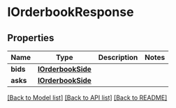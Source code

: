 # IOrderbookResponse

## Properties
Name | Type | Description | Notes
------------ | ------------- | ------------- | -------------
**bids** | [**IOrderbookSide**](IOrderbookSide.md) |  | 
**asks** | [**IOrderbookSide**](IOrderbookSide.md) |  | 

[[Back to Model list]](../README.md#documentation-for-models) [[Back to API list]](../README.md#documentation-for-api-endpoints) [[Back to README]](../README.md)


